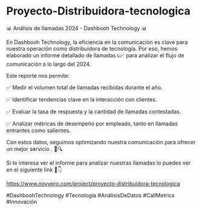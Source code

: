 # Proyecto-Distribuidora-tecnologica

📊 Análisis de llamadas 2024 - Dashbooh Technology 📊

En Dashbooh Technology, la eficiencia en la comunicación es clave para nuestra operación como distribuidora de tecnología. Por eso, hemos elaborado un informe detallado de llamadas 📞📈 para analizar el flujo de comunicación a lo largo del 2024.

Este reporte nos permite:  

✅ Medir el volumen total de llamadas recibidas durante el año.    

✅ Identificar tendencias clave en la interacción con clientes.  

✅ Evaluar la tasa de respuesta y la cantidad de llamadas contestadas.  

✅ Analizar métricas de desempeño por empleado, tanto en llamadas entrantes como salientes.  


Con estos datos, seguimos optimizando nuestra comunicación para ofrecer un mejor servicio . 🚀🔍

Si te interesa ver el informe para analizar nuestras llamadas lo puedes ver en el siguiente link 💬👇

https://www.novypro.com/project/proyecto-distribuidora-tecnologica



#DashboohTechnology #Tecnología #AnálisisDeDatos #CallMetrics #Innovación
